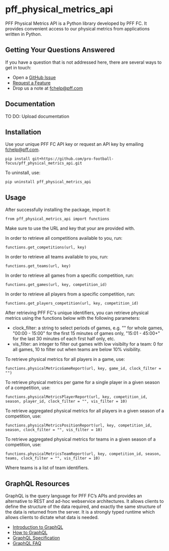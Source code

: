 # pff_physical_metrics_api
PFF Physical Metrics API is a Python library developed by PFF FC. It provides convenient access to our physical metrics from applications written in Python. 

## Getting Your Questions Answered
If you have a question that is not addressed here, there are several ways to get in touch:
- Open a [GitHub Issue](https://github.com/pro-football-focus/pff_physical_metrics_api/issues)
- [Request a Feature](https://github.com/pro-football-focus/pff_physical_metrics_api/issues)
- Drop us a note at fchelp@pff.com 

## Documentation
TO DO: Upload documentation

## Installation
Use your unique PFF FC API key or request an API key by emailing fchelp@pff.com.
```
pip install git+https://github.com/pro-football-focus/pff_physical_metrics_api.git
```
To uninstall, use:
```
pip uninstall pff_physical_metrics_api
```

## Usage
After successfully installing the package, import it:
```
from pff_physical_metrics_api import functions
```
Make sure to use the URL and key that your are provided with.

In order to retrieve all competitions available to you, run:
```
functions.get_competitions(url, key)
```
In order to retrieve all teams available to you, run:
```
functions.get_teams(url, key)
```
In order to retrieve all games from a specific competition, run:
```
functions.get_games(url, key, competition_id)
```
In order to retrieve all players from a specific competition, run:
```
functions.get_players_competition(url, key, competition_id)
```

After retrieving PFF FC's unique identifiers, you can retrieve physical metrics using the functions below with the following parameters:
- clock_filter: a string to select periods of games, e.g. "" for whole games, "00:00 - 15:00" for the first 15 minutes of games only, "15:01 - 45:00+" for the last 30 minutes of each first half only, etc.
- vis_filter: an integer to filter out games with low visibilty for a team: 0 for all games, 10 to filter out when teams are below 10% visibility.

To retrieve physical metrics for all players in a game, use:
```
functions.physicalMetricsGameReport(url, key, game_id, clock_filter = "")
```
To retrieve physical metrics per game for a single player in a given season of a competition, use:
```
functions.physicalMetricsPlayerReport(url, key, competition_id, season, player_id, clock_filter = "", vis_filter = 10)
```
To retrieve aggregated physical metrics for all players in a given season of a competition, use:
```
functions.physicalMetricsPositionReport(url, key, competition_id, season, clock_filter = "", vis_filter = 10)
```
To retrieve aggregated physical metrics for teams in a given season of a competition, use:
```
functions.physicalMetricsTeamReport(url, key, competition_id, season, teams, clock_filter = "", vis_filter = 10)
```
Where teams is a list of team identifiers.

## GraphQL Resources
GraphQL is the query language for PFF FC’s APIs and provides an alternative to REST and ad-hoc webservice architectures. It allows clients to define the structure of the data required, and exactly the same structure of the data is returned from the server. It is a strongly typed runtime which allows clients to dictate what data is needed.
- [Introduction to GraphQL](https://graphql.org/learn/)
- [How to GraphQL](https://www.howtographql.com/)
- [GraphQL Specification](https://spec.graphql.org/)
- [GraphQL FAQ](https://graphql.org/faq/)
